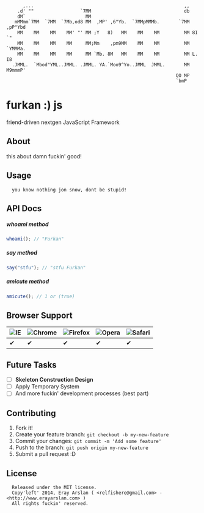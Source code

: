                                                                           
          ,...                                                       ,,         
        .d' ""                 `7MM                                  db         
        dM`                      MM                                             
       mMMmm`7MM  `7MM  `7Mb,od8 MM  ,MP' ,6"Yb.  `7MMpMMMb.       `7MM ,pP"Ybd 
        MM    MM    MM    MM' "' MM ;Y   8)   MM    MM    MM         MM 8I   `" 
        MM    MM    MM    MM     MM;Mm    ,pm9MM    MM    MM         MM `YMMMa. 
        MM    MM    MM    MM     MM `Mb. 8M   MM    MM    MM         MM L.   I8 
      .JMML.  `Mbod"YML..JMML. .JMML. YA.`Moo9^Yo..JMML  JMML.       MM M9mmmP' 
                                                                  QO MP         
                                                                  `bmP          

# furkan :) js

friend-driven nextgen JavaScript Framework

## About

this about damn fuckin' good!

## Usage

      you know nothing jon snow, dont be stupid!
      
## API Docs

##### whoami method
```javascript
whoami(); // "Furkan"
```

##### say method
```javascript
say("stfu"); // "stfu Furkan"
```

##### amicute method
```javascript
amicute(); // 1 or (true)
```

## Browser Support

![IE](https://cloud.githubusercontent.com/assets/398893/3528325/20373e76-078e-11e4-8e3a-1cb86cf506f0.png) | ![Chrome](https://cloud.githubusercontent.com/assets/398893/3528328/23bc7bc4-078e-11e4-8752-ba2809bf5cce.png) | ![Firefox](https://cloud.githubusercontent.com/assets/398893/3528329/26283ab0-078e-11e4-84d4-db2cf1009953.png) | ![Opera](https://cloud.githubusercontent.com/assets/398893/3528330/27ec9fa8-078e-11e4-95cb-709fd11dac16.png) | ![Safari](https://cloud.githubusercontent.com/assets/398893/3528331/29df8618-078e-11e4-8e3e-ed8ac738693f.png)
--- | --- | --- | --- | --- |
 ✔ | ✔ | ✔ | ✔ | ✔ |

## Future Tasks

- [ ] **Skeleton Construction Design**
- [ ] Apply Temporary System
- [ ] And more fuckin' development processes (best part)

## Contributing

1. Fork it!
2. Create your feature branch: `git checkout -b my-new-feature`
3. Commit your changes: `git commit -m 'Add some feature'`
4. Push to the branch: `git push origin my-new-feature`
5. Submit a pull request :D

## License

      Released under the MIT license.
      Copy'left' 2014, Eray Arslan ( <relfishere@gmail.com> - <http://www.erayarslan.com> )
      All rights fuckin' reserved.
